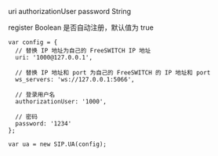 



uri
authorizationUser
password String


register  Boolean 是否自动注册，默认值为 true



```
var config = {
  // 替换 IP 地址为自己的 FreeSWITCH IP 地址
  uri: '1000@127.0.0.1',

  // 替换 IP 地址和 port 为自己的 FreeSWITCH 的 IP 地址和 port
  ws_servers: 'ws://127.0.0.1:5066',

  // 登录用户名
  authorizationUser: '1000',

  // 密码
  password: '1234'
};

var ua = new SIP.UA(config);
```

